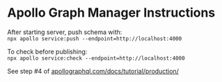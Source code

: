 # Apollo Graph Manager Instructions

After starting server, push schema with:  
`npx apollo service:push --endpoint=http://localhost:4000`

To check before publishing:  
`npx apollo service:check --endpoint=http://localhost:4000`

See step #4 of [apollographql.com/docs/tutorial/production/](https://www.apollographql.com/docs/tutorial/production/)